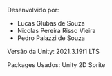 Desenvolvido por:
- Lucas Glubas de Souza
- Nicolas Pereira Risso Vieira
- Pedro Palazzi de Souza

Versão da Unity:
2021.3.19f1 LTS

Packages Usados:
Unity 2D Sprite
